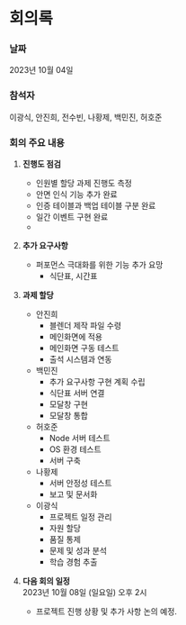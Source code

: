 

# **회의록**

### **날짜** 
2023년 10월 04일
### **참석자**
 이광식, 안진희, 전수빈, 나황제, 백민진, 허호준

### **회의 주요 내용**

1. **진행도 점검**
   - 인원별 할당 과제 진행도 측정
   - 안면 인식 기능 추가 완료
   - 인증 테이블과 백업 테이블 구분 완료
   - 일간 이벤트 구현 완료
   - 

2. **추가 요구사항**
   - 퍼포먼스 극대화를 위한 기능 추가 요망
     - 식단표, 시간표
  

3. **과제 할당**
   - 안진희
     - 블렌더 제작 파일 수령
     - 메인화면에 적용 
     - 메인화면 구동 테스트
     - 출석 시스템과 연동
   - 백민진
     - 추가 요구사항 구현 계획 수립
     - 식단표 서버 연결
     - 모달창 구현
     - 모달창 통합
   - 허호준
     - Node 서버 테스트
     - OS 환경 테스트
     - 서버 구축
   - 나황제
     - 서버 안정성 테스트
     - 보고 및 문서화
   - 이광식 
     - 프로젝트 일정 관리
     - 자원 할당 
     - 품질 통제
     - 문제 및 성과 분석
     - 학습 경험 추출
  

4. **다음 회의 일정**   
2023년 10월 08일 (일요일) 오후 2시
   - 프로젝트 진행 상황 및 추가 사항 논의 예정.


